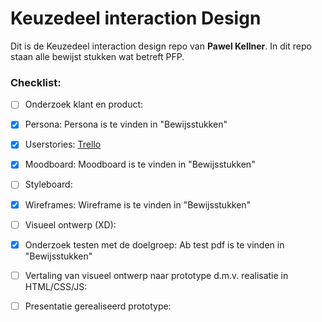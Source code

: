 # Keuzedeel interaction Design

Dit is de Keuzedeel interaction design repo van **Pawel Kellner**.
In dit repo staan alle bewijst stukken wat betreft PFP.

### Checklist:

- [ ] Onderzoek klant en product:
- [x] Persona: Persona is te vinden in "Bewijsstukken"
- [x] Userstories: [Trello](https://trello.com/b/yfcmdVdI/add-energy)
- [x] Moodboard: Moodboard is te vinden in "Bewijsstukken"
- [ ] Styleboard:
- [x] Wireframes: Wireframe is te vinden in "Bewijsstukken"
- [ ] Visueel ontwerp (XD):
- [x] Onderzoek testen met de doelgroep: Ab test pdf is te vinden in "Bewijsstukken"
- [ ] Vertaling van visueel ontwerp naar prototype d.m.v. realisatie in HTML/CSS/JS:
- [ ] Presentatie gerealiseerd prototype:

